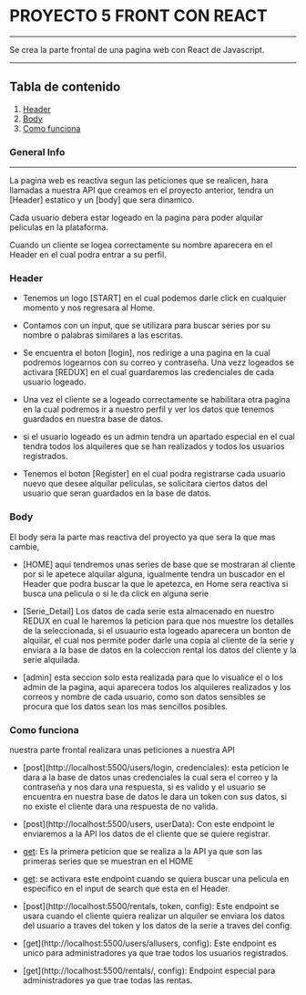 # PROYECTO 5 FRONT CON REACT
***
Se crea la parte frontal de una pagina web con React de Javascript.
***
## Tabla de contenido
1. [Header](#Header)
2. [Body](#Body)
3. [Como funciona](#Como-funciona)

### General Info
***
La pagina web es reactiva segun las peticiones que se realicen, hara llamadas a nuestra API que creamos en el proyecto anterior,
tendra un [Header] estatico y un [body] que sera dinamico.

Cada usuario debera estar logeado en la pagina para poder alquilar peliculas en la plataforma.

Cuando un cliente se logea correctamente su nombre aparecera en el Header en el cual podra entrar a su perfil.

### Header

* Tenemos un logo [START] en el cual podemos darle click en cualquier momento y nos regresara al Home.

* Contamos con un input, que se utilizara para buscar series por su nombre o palabras similares a las escritas.

* Se encuentra el boton [login], nos redirige a una pagina en la cual podremos logearnos con su correo y contraseña. Una vezz logeados se activara [REDUX] en el cual guardaremos las credenciales de cada usuario logeado.

* Una vez el cliente se a logeado correctamente se habilitara otra pagina en la cual podremos ir a nuestro perfil y ver los datos que tenemos guardados en nuestra base de datos.

* si el usuario logeado es un admin tendra un apartado especial en el cual tendra todos los alquileres que se han realizados y todos los usuarios registrados.

* Tenemos el boton [Register] en el cual podra registrarse cada usuario nuevo que desee alquilar peliculas, se solicitara ciertos datos del usuario que seran guardados en la base de datos.

### Body

El body sera la parte mas reactiva del proyecto ya que sera la que mas cambie,
* [HOME] aqui tendremos unas series de base que se mostraran al cliente por si le apetece alquilar alguna, igualmente tendra un buscador en el Header que podra buscar la que le apetezca, en Home sera reactiva si busca una pelicula o si le da click en alguna serie

* [Serie_Detail] Los datos de cada serie esta almacenado en nuestro REDUX  en cual le haremos la peticion para que nos muestre los detalles de la seleccionada, si el usuaurio esta logeado aparecera un bonton de alquilar, el cual nos permite poder darle una copia al cliente de la serie y enviara a la base de datos en la coleccion rental los datos del cliente y la serie alquilada.

* [admin] esta seccion solo esta realizada para que lo visualice el o los admin de la pagina, aqui aparecera todos los alquileres realizados y los correos y nombre de cada usuario, como son datos sensibles se procura que los datos sean los mas sencillos posibles.

### Como funciona
nuestra parte frontal realizara unas peticiones a nuestra API
* [post](http://localhost:5500/users/login, credenciales): esta peticion le dara a la base de datos unas credenciales la cual sera el correo y la contraseña y nos dara una respuesta, si es valido y el usuario se encuentra en nuestra base de datos le dara un token con sus datos, si no existe el cliente dara una respuesta de no valida.

* [post](http://localhost:5500/users, userData): Con este endpoint le enviaremos a la API los datos de el cliente que se quiere registrar.

* [get](http://localhost:5500/series): Es la primera peticion que se realiza a la API ya que son las primeras series que se muestran en el HOME

* [get](http://localhost:5500/series/name/${search}): se activara este endpoint cuando se quiera buscar una pelicula en especifico en el input de search que esta en el Header.

* [post](http://localhost:5500/rentals, token, config): Este endpoint se usara cuando el cliente quiera realizar un alquiler se enviara los datos del usuario a traves del token y los datos de la serie a traves del config.
* [get](http://localhost:5500/users/allusers, config): Este endpoint es unico para administradores ya que trae todos los usuarios registrados.

* [get](http://localhost:5500/rentals/, config): Endpoint especial para administradores ya que trae todas las rentas.


